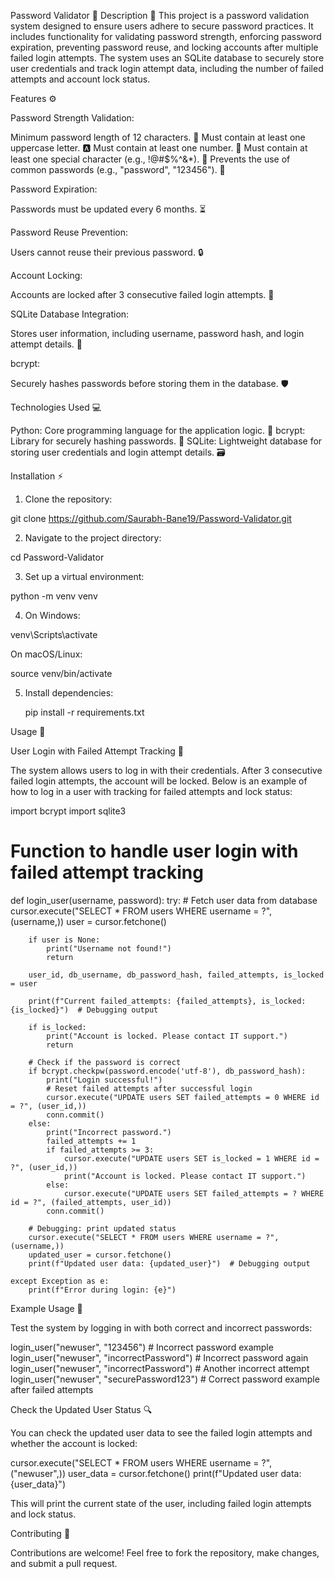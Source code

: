 Password Validator 🔐
Description 📜
This project is a password validation system designed to ensure users adhere to secure password practices. 
It includes functionality for validating password strength, enforcing password expiration, preventing password reuse, and locking accounts after multiple 
failed login attempts. The system uses an SQLite database to securely store user credentials and track login attempt data, including the number of failed 
attempts and account lock status.

Features ⚙️

Password Strength Validation:

 Minimum password length of 12 characters. 🔑
 Must contain at least one uppercase letter. 🅰️
 Must contain at least one number. 🔢
 Must contain at least one special character (e.g., !@#$%^&*). 🔣
 Prevents the use of common passwords (e.g., "password", "123456"). 🚫

Password Expiration:

 Passwords must be updated every 6 months. ⏳

Password Reuse Prevention:

 Users cannot reuse their previous password. 🔒

Account Locking:

 Accounts are locked after 3 consecutive failed login attempts. 🔐

SQLite Database Integration:

 Stores user information, including username, password hash, and login attempt details. 💾

bcrypt:

 Securely hashes passwords before storing them in the database. 🛡️

Technologies Used 💻

 Python: Core programming language for the application logic. 🐍
 bcrypt: Library for securely hashing passwords. 🔐
 SQLite: Lightweight database for storing user credentials and login attempt details. 🗃️

Installation ⚡
 1. Clone the repository:

   git clone https://github.com/Saurabh-Bane19/Password-Validator.git

 2. Navigate to the project directory:

   cd Password-Validator

 3. Set up a virtual environment:
   
   python -m venv venv

 4. On Windows:

   venv\Scripts\activate

   On macOS/Linux:

   source venv/bin/activate


 5. Install dependencies:
    
    pip install -r requirements.txt

Usage 🚀

User Login with Failed Attempt Tracking 🔐

The system allows users to log in with their credentials. After 3 consecutive failed login attempts, the account will be locked. 
Below is an example of how to log in a user with tracking for failed attempts and lock status:

import bcrypt
import sqlite3

# Function to handle user login with failed attempt tracking
def login_user(username, password):
    try:
        # Fetch user data from database
        cursor.execute("SELECT * FROM users WHERE username = ?", (username,))
        user = cursor.fetchone()

        if user is None:
            print("Username not found!")
            return

        user_id, db_username, db_password_hash, failed_attempts, is_locked = user

        print(f"Current failed_attempts: {failed_attempts}, is_locked: {is_locked}")  # Debugging output

        if is_locked:
            print("Account is locked. Please contact IT support.")
            return

        # Check if the password is correct
        if bcrypt.checkpw(password.encode('utf-8'), db_password_hash):
            print("Login successful!")
            # Reset failed attempts after successful login
            cursor.execute("UPDATE users SET failed_attempts = 0 WHERE id = ?", (user_id,))
            conn.commit()
        else:
            print("Incorrect password.")
            failed_attempts += 1
            if failed_attempts >= 3:
                cursor.execute("UPDATE users SET is_locked = 1 WHERE id = ?", (user_id,))
                print("Account is locked. Please contact IT support.")
            else:
                cursor.execute("UPDATE users SET failed_attempts = ? WHERE id = ?", (failed_attempts, user_id))
            conn.commit()

        # Debugging: print updated status
        cursor.execute("SELECT * FROM users WHERE username = ?", (username,))
        updated_user = cursor.fetchone()
        print(f"Updated user data: {updated_user}")  # Debugging output

    except Exception as e:
        print(f"Error during login: {e}")


Example Usage 📝

Test the system by logging in with both correct and incorrect passwords:

login_user("newuser", "123456")  # Incorrect password example
login_user("newuser", "incorrectPassword")  # Incorrect password again
login_user("newuser", "incorrectPassword")  # Another incorrect attempt
login_user("newuser", "securePassword123")  # Correct password example after failed attempts

Check the Updated User Status 🔍

You can check the updated user data to see the failed login attempts and whether the account is locked:

cursor.execute("SELECT * FROM users WHERE username = ?", ("newuser",))
user_data = cursor.fetchone()
print(f"Updated user data: {user_data}")

This will print the current state of the user, including failed login attempts and lock status.

Contributing 🤝

Contributions are welcome! Feel free to fork the repository, make changes, and submit a pull request.



